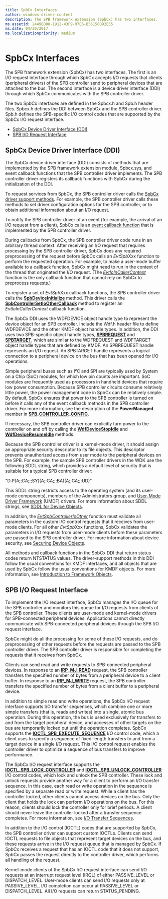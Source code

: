 ```yaml
---
title: SpbCx Interfaces
author: windows-driver-content
description: The SPB framework extension (SpbCx) has two interfaces.
ms.assetid: 2449BB88-1912-43F9-97E6-B56158D92E55
ms.date: 04/20/2017
ms.localizationpriority: medium
---
```


# SpbCx Interfaces


The SPB framework extension (SpbCx) has two interfaces. The first is an I/O request interface through which SpbCx accepts I/O requests that clients (peripheral drivers) of the SPB controller send to peripheral devices that are attached to the bus. The second interface is a device driver interface (DDI) through which SpbCx communicates with the SPB controller driver.

The two SpbCx interfaces are defined in the Spbcx.h and Spb.h header files. Spbcx.h defines the DDI between SpbCx and the SPB controller driver. Spb.h defines the SPB-specific I/O control codes that are supported by the SpbCx I/O request interface.

-   [SpbCx Device Driver Interface (DDI)](#spbcx-device-driver-interface-ddi)
-   [SPB I/O Request Interface](#spb-io-request-interface)

## SpbCx Device Driver Interface (DDI)


The SpbCx device driver interface (DDI) consists of methods that are implemented by the SPB framework extension module, Spbcx.sys, and event callback functions that the SPB controller driver implements. The SPB controller driver registers its callback functions with SpbCx during the initialization of the DDI.

To request services from SpbCx, the SPB controller driver calls the [SpbCx driver support methods](https://msdn.microsoft.com/library/windows/hardware/hh450910). For example, the SPB controller driver calls these methods to set driver configuration options for the SPB controller, or to obtain additional information about an I/O request.

To notify the SPB controller driver of an event (for example, the arrival of an I/O request from a client), SpbCx calls an [event callback function](https://msdn.microsoft.com/library/windows/hardware/hh450911) that is implemented by the SPB controller driver.

During callbacks from SpbCx, the SPB controller driver code runs in an arbitrary thread context. After receiving an I/O request that requires processing by the SPB controller driver, SpbCx does any required preprocessing of the request before SpbCx calls an *EvtSpb*Xxx function to perform the requested operation. For example, to make a user-mode buffer available to a callback function, SpbCx might need to run in the context of the thread that originated the I/O request. (The [*EvtIoInCallerContext*](https://msdn.microsoft.com/library/windows/hardware/ff541764) function is the only callback function that cannot rely on SpbCx to preprocess requests.)

To register a set of *EvtSpb*Xxx callback functions, the SPB controller driver calls the [**SpbDeviceInitialize**](https://msdn.microsoft.com/library/windows/hardware/hh450919) method. This driver calls the [**SpbControllerSetIoOtherCallback**](https://msdn.microsoft.com/library/windows/hardware/hh450907) method to register an *EvtIoInCallerContext* callback function.

The SpbCx DDI uses the WDFDEVICE object handle type to represent the device object for an SPB controller. Include the Wdf.h header file to define WDFDEVICE and the other KMDF object handle types. In addition, the DDI uses two SPB-specific object handle types, [**SPBREQUEST**](https://msdn.microsoft.com/library/windows/hardware/hh450925) and [**SPBTARGET**](https://msdn.microsoft.com/library/windows/hardware/hh406201), which are similar to the WDFREQUEST and WDFTARGET object handle types that are defined by KMDF. An SPBREQUEST handle represents an I/O request. An SPBTARGET handle represents a logical connection to a peripheral device on the bus that has been opened for I/O operations.

Simple peripheral buses such as I²C and SPI are typically used by System on a Chip (SoC) modules, for which low pin counts are important. SoC modules are frequently used as processors in handheld devices that require low power consumption. Because SPB controller circuits consume relatively little power, the power management code in SpbCx can be relatively simple. By default, SpbCx ensures that power to the SPB controller is turned on before it calls any of the event callback methods in the SPB controller driver. For more information, see the description of the **PowerManaged** member in [**SPB\_CONTROLLER\_CONFIG**](https://msdn.microsoft.com/library/windows/hardware/hh406206).

If necessary, the SPB controller driver can explicitly turn power to the controller on and off by calling the [**WdfDeviceStopIdle**](https://msdn.microsoft.com/library/windows/hardware/ff546921) and [**WdfDeviceResumeIdle**](https://msdn.microsoft.com/library/windows/hardware/ff546838) methods.

Because the SPB controller driver is a kernel-mode driver, it should assign an appropriate security descriptor to its file objects. This descriptor prevents unauthorized access from user mode to the peripheral devices on the SPB. For example, the sample SPB controller drivers in the WDK use the following SDDL string, which provides a default level of security that is suitable for a typical SPB controller driver:

"D:P(A;;GA;;;SY)(A;;GA;;;BA)(A;;GA;;;UD)"

This SDDL string restricts access to the operating system (and its user-mode components), members of the Administrators group, and [User-Mode Driver Framework](https://msdn.microsoft.com/library/windows/hardware/ff560442) (UMDF) drivers. For more information about SDDL strings, see [SDDL for Device Objects](https://msdn.microsoft.com/library/windows/hardware/ff563667).

In addition, the [*EvtSpbControllerIoOther*](https://msdn.microsoft.com/library/windows/hardware/hh450805) function must validate all parameters in the custom I/O control requests that it receives from user-mode clients. For all other *EvtSpb*Xxx functions, SpbCx validates the parameters in I/O requests from user-mode clients before these parameters are passed to the SPB controller driver. For more information about device security, see [Securing Device Objects](https://msdn.microsoft.com/library/windows/hardware/ff563688).

All methods and callback functions in the SpbCx DDI that return status codes return NTSTATUS values. The driver-support methods in this DDI follow the usual conventions for KMDF interfaces, and all objects that are used by SpbCx follow the usual conventions for KMDF objects. For more information, see [Introduction to Framework Objects](https://msdn.microsoft.com/library/windows/hardware/ff544249).

## SPB I/O Request Interface


To implement the I/O request interface, SpbCx manages the I/O queue for the SPB controller and monitors this queue for I/O requests from clients of the SPB controller. These clients are user-mode and kernel-mode drivers for SPB-connected peripheral devices. Applications cannot directly communicate with SPB-connected peripheral devices through the SPB I/O request interface.

SpbCx might do all the processing for some of these I/O requests, and do preprocessing of other requests before the requests are passed to the SPB controller driver. The SPB controller driver is responsible for completing the requests that it receives from SpbCx.

Clients can send read and write requests to SPB-connected peripheral devices. In response to an [**IRP\_MJ\_READ**](https://msdn.microsoft.com/library/windows/hardware/ff546883) request, the SPB controller transfers the specified number of bytes from a peripheral device to a client buffer. In response to an [**IRP\_MJ\_WRITE**](https://msdn.microsoft.com/library/windows/hardware/ff546904) request, the SPB controller transfers the specified number of bytes from a client buffer to a peripheral device.

In addition to simple read and write operations, the SpbCx I/O request interface supports I/O transfer sequences, which combine one or more simple transfers (that is, reads and writes) into a single, atomic bus operation. During this operation, the bus is used exclusively for transfers to and from the target peripheral device, and accesses of other targets on the bus are temporarily locked out until the operation completes. SpbCx supports the [**IOCTL\_SPB\_EXECUTE\_SEQUENCE**](https://msdn.microsoft.com/library/windows/hardware/hh450857) I/O control code, which a client uses to specify a sequence of fixed-length transfers to and from a target device in a single I/O request. This I/O control request enables the controller driver to optimize a sequence of bus transfers to improve performance.

The SpbCx I/O request interface supports the [**IOCTL\_SPB\_LOCK\_CONTROLLER**](https://msdn.microsoft.com/library/windows/hardware/hh450858) and [**IOCTL\_SPB\_UNLOCK\_CONTROLLER**](https://msdn.microsoft.com/library/windows/hardware/hh450859) I/O control codes, which lock and unlock the SPB controller. These lock and unlock requests provide another way for a client to perform an I/O transfer sequence. In this case, each read or write operation in the sequence is specified by a separate read or write request. While a client has the controller locked, other clients cannot access devices on the bus. Only the client that holds the lock can perform I/O operations on the bus. For this reason, clients should lock the controller only for brief periods. A client should never leave the controller locked after a transfer sequence completes. For more information, see [I/O Transfer Sequences](https://msdn.microsoft.com/library/windows/hardware/hh450890).

In addition to the I/O control (IOCTL) codes that are supported by SpbCx, the SPB controller driver can support custom IOCTLs. Clients can send IOCTL requests to file objects that represent target devices on the bus, and these requests arrive in the I/O request queue that is managed by SpbCx. If SpbCx receives a request that has an IOCTL code that it does not support, SpbCx passes the request directly to the controller driver, which performs all handling of the request.

Kernel-mode clients of the SpbCx I/O request interface can send I/O requests at an interrupt request level (IRQL) of either PASSIVE\_LEVEL or DISPATCH\_LEVEL. User-mode clients can send I/O requests only at PASSIVE\_LEVEL. I/O completion can occur at PASSIVE\_LEVEL or DISPATCH\_LEVEL. All I/O requests can return STATUS\_PENDING.

 

 




